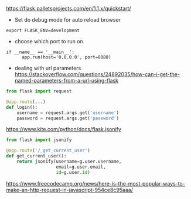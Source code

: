 
https://flask.palletsprojects.com/en/1.1.x/quickstart/


- Set do debug mode for auto reload browser
```
export FLASK_ENV=development
```

- choose which port to run on
```
if __name__ == '__main__':
      app.run(host='0.0.0.0', port=8080)
```

- dealing with url parameters
https://stackoverflow.com/questions/24892035/how-can-i-get-the-named-parameters-from-a-url-using-flask
```python 
from flask import request

@app.route(...)
def login():
    username = request.args.get('username')
    password = request.args.get('password')
```


https://www.kite.com/python/docs/flask.jsonify


```python
from flask import jsonify

@app.route('/_get_current_user')
def get_current_user():
    return jsonify(username=g.user.username,
                   email=g.user.email,
                   id=g.user.id)
```


https://www.freecodecamp.org/news/here-is-the-most-popular-ways-to-make-an-http-request-in-javascript-954ce8c95aaa/